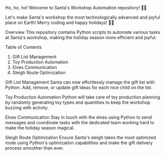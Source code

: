 Ho, ho, ho! Welcome to Santa's Workshop Automation repository! 🎅🤖

Let's make Santa's workshop the most technologically advanced and joyful place on Earth!
Merry coding and happy holidays! 🎄🎁

Overview
This repository contains Python scripts to automate various tasks at Santa's workshop, making the holiday season more efficient and joyful.

Table of Contents
1. Gift List Management
2. Toy Production Automation
3. Elves Communication
4. Sleigh Route Optimization


Gift List Management
Santa can now effortlessly manage the gift list with Python. Add, remove, or update gift ideas for each nice child on the list.

Toy Production Automation
Python will take care of toy production planning by randomly generating toy types and quantities to keep the workshop buzzing with activity.

Elves Communication
Stay in touch with the elves using Python to send messages and coordinate tasks with the dedicated team working hard to make the holiday season magical.

Sleigh Route Optimization
Ensure Santa's sleigh takes the most optimized route using Python's optimization capabilities and make the gift delivery process smoother than ever. 
